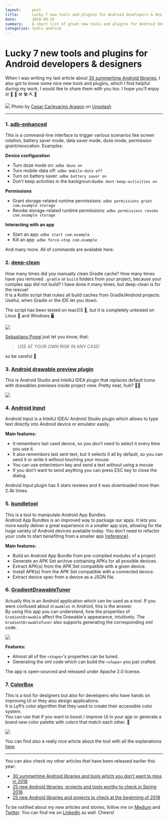 ```yaml
---
layout:     post
title:      Lucky 7 new tools and plugins for Android developers & designers
date:       2018-09-25
summary:    A short list of great new tools and plugins for Android development.
categories: tools android
---
```


# Lucky 7 new tools and plugins for Android developers & designers

When I was writing my last article about [30 summertime Android libraries](https://medium.com/@mmbialas/30-summertime-android-libraries-and-tools-which-you-dont-want-to-miss-in-2018-fab053d69503),
I also got to know some nice new tools and plugins, which I find helpful during
my work. I would like to share them with you too. I hope you’ll enjoy it! 🔧 🔨
⚒ 🛠 ⛏ 🔩

![](https://cdn-images-1.medium.com/max/1600/1*OfD23UF6TP22htpIdMS-WQ.jpeg)
Photo by [Cesar Carlevarino Aragon](https://unsplash.com/photos/NL_DF0Klepc?utm_source=unsplash&utm_medium=referral&utm_content=creditCopyText)
on
[Unsplash](https://unsplash.com/search/photos/tools?utm_source=unsplash&utm_medium=referral&utm_content=creditCopyText)

*****

### 1. [adb-enhanced](https://github.com/ashishb/adb-enhanced)

This is a command-line interface to trigger various scenarios like screen
rotation, battery saver mode, data saver mode, doze mode, permission
grant/revocation. Examples:

 **Device configuration**

* Turn doze mode on: `adbe doze on`
* Turn mobile-data off: `adbe mobile-data off`
* Turn on battery saver: `adbe battery saver on`
* Don’t keep activities in the backgroun:d`adbe dont-keep-activities on`

**Permissions**

* Grant storage-related runtime permissions: `adbe permissions grant com.example
storage`
* Revoke storage-related runtime permissions: `adbe permissions revoke com.example
storage`

**Interacting with an app**

* Start an app: `adbe start com.example`
* Kill an app: `adbe force-stop com.example`

And many more. All of commands are available here:

### 2. [deep-clean](https://github.com/rock3r/deep-clean)

How many times did you manually clean Gradle cache? How many times have you
removed `.gradle` or `build` folders from your project, because your complex app
did not build? I have done it many times, but deep-clean is for the rescue!    
It is a Kotlin script that nukes all build caches from Gradle/Android projects.
Useful, when Gradle or the IDE let you down.

The script has been tested on macOS 🍎, but it is completely untested on Linux
🐧 and Windows 🖥️.

![](https://cdn-images-1.medium.com/max/1600/0*erV63X6-tuGN5MMB.png)

[Sebastiano Poggi](https://medium.com/@seebrock3r) just let you know, that:

> USE AT YOUR OWN RISK IN ANY CASE!

so be careful 👻

### 3. [Android drawable preview plugin](https://github.com/mistamek/Android-drawable-preview-plugin)

This is Android Studio and IntelliJ IDEA plugin that replaces default icons with
drawables previews inside project view. Pretty neat, huh? 🤙🏼

![](https://cdn-images-1.medium.com/max/1600/0*QMlV3wyzV6CVY7SZ.png)

### 4. [Android Input](https://plugins.jetbrains.com/plugin/10188-android-input)

Android Input is a IntelliJ IDEA/ Android Studio plugin which allows to type
text directly into Android device or emulator easily.

**Main features:**

* It remembers last used device, so you don’t need to select it every time you use
it.
* It also remembers last sent text, but it selects it all by default, so you can
send it or write it without touching your mouse.
* You can use enter/return key and send a text without using a mouse
* If you don’t want to send anything you can press ESC key to close the dialog.

Android Input plugin has 5 stars reviews and it was downloaded more than 2.4k
times.

### 5. [bundletool](https://github.com/google/bundletool)

This is a tool to manipulate Android App Bundles.    
Android App Bundles is an
improved way to package our apps. It lets you more easily deliver a great
experience in a smaller app size, allowing for the huge variety of Android
devices available today. You don’t need to refactor your code to start
benefiting from a smaller app
[[reference](https://developer.android.com/platform/technology/app-bundle/)].

**Main features:**

* Build an Android App Bundle from pre-compiled modules of a project.
* Generate an APK Set archive containing APKs for all possible devices.
* Extract APK(s) from the APK Set compatible with a given device.
* Install APK(s) from the APK Set compatible with a connected device.
* Extract device spec from a device as a JSON file.

### 6. [GradientDrawableTuner](https://github.com/duanhong169/GradientDrawableTuner)

Actually this is an Android application which can be used as a tool. If you were
confused about `drawables` in Android, this is the answer.    
By using this app you can understand, how the properties of `GradientDrawable` affect the
Drawable's appearance, intuitively. The `GradientDrawableTuner` also supports
generating the corresponding xml code.

![](https://cdn-images-1.medium.com/max/1600/1*-7ucTzvPIWU_vJ4iKVhTGg.png)

**Features:**

* Almost all of the `<shape>`'s properties can be tuned.
* Generating the xml code which can build the `<shape>` you just crafted.

The app is open-sourced and released under Apache 2.0 license.

### 7. [ColorBox](https://www.colorbox.io/)

This is a tool for designers but also for developers who have hands on improving
UI or they also design applications.    
It is Lyft’s color algorithm that they used to create their accessible color system.    
You can use that if you want
to boost / improve UI in your app or generate a brand new color palette with
colors that match each other. 🎨

![](https://cdn-images-1.medium.com/max/1600/1*WmSrU-0sM3RRkk4SwJe96g.png)

You can find also a really nice article about the tool with all the explanations
[here](https://design.lyft.com/re-approaching-color-9e604ba22c88).

*****

You can also check my other articles that have been released earlier this year:

* [30 summertime Android libraries and tools which you don’t want to miss in
2018](https://medium.com/@mmbialas/30-summertime-android-libraries-and-tools-which-you-dont-want-to-miss-in-2018-fab053d69503)
* [25 new Android libraries, projects and tools worthy to check in Spring
2018](https://medium.com/@mmbialas/25-new-android-libraries-projects-and-tools-worthy-to-check-in-spring-2018-68e3c5e93568)
* [25 new Android libraries and projects to check at the beginning of
2018](https://proandroiddev.com/25-new-android-libraries-and-projects-to-check-at-the-beginning-of-2018-ba3b422bbbb4)

To be notified about my new articles and stories, follow me on
[Medium](https://medium.com/@mmbialas) and
[Twitter](https://twitter.com/mmbialas). You can find me on
[LinkedIn](https://www.linkedin.com/in/mmbialas) as well. Cheers!

